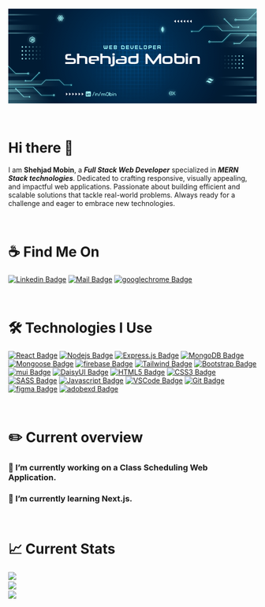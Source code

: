 ![Github Banner](assets/github-banner.png)

<br/>

# **Hi there 👋**

I am **Shehjad Mobin**, a **_Full Stack Web Developer_** specialized in **_MERN Stack technologies_**. Dedicated to crafting responsive, visually appealing, and impactful web applications. Passionate about building efficient and scalable solutions that tackle real-world problems. Always ready for a challenge and eager to embrace new technologies.

<br/>

# ☕ Find Me On

[![Linkedin Badge](https://img.shields.io/badge/LinkedIn-0077B5?style=for-the-badge&logo=linkedin&logoColor=white)](https://www.linkedin.com/in/m0bin/)
[![Mail Badge](https://img.shields.io/badge/Gmail-D14836?style=for-the-badge&logo=gmail&logoColor=white)](mailto:shehjad0mobin@gmail.com)
[![googlechrome Badge](https://img.shields.io/badge/www.smobin.com-4BB749?style=for-the-badge&logo=googlechrome&logoColor=white&labelColor=FEC111)](https://www.smobin.com)

<br/>

# 🛠️ Technologies I Use

[![React Badge](https://img.shields.io/badge/-React-61DBFB?style=for-the-badge&labelColor=black&logo=react&logoColor=61DBFB)](#)
[![Nodejs Badge](https://img.shields.io/badge/-Nodejs-3C873A?style=for-the-badge&labelColor=black&logo=node.js&logoColor=3C873A)](#)
[![Express.js Badge](https://img.shields.io/badge/Express.js-000000?style=for-the-badge&logo=express&logoColor=white)](#)
[![MongoDB Badge](https://img.shields.io/badge/MongoDB-47A248?style=for-the-badge&logo=mongodb&labelColor=black&logoColor=47A248)](#)
[![Mongoose Badge](https://img.shields.io/badge/mongoose-880000?style=for-the-badge&labelColor=black&logo=mongoose&logoColor=880000)](#)
[![firebase Badge](https://img.shields.io/badge/firebase-FFCA28?style=for-the-badge&labelColor=black&logo=firebase&logoColor=FFCA28)](#)
[![Tailwind Badge](https://img.shields.io/badge/Tailwind%20CSS-092749?style=for-the-badge&logo=tailwindcss&logoColor=06B6D4&labelColor=000000)](#)
[![Bootstrap Badge](https://img.shields.io/badge/bootstrap-7952B3?style=for-the-badge&logo=bootstrap&logoColor=white)](#)
[![mui Badge](https://img.shields.io/badge/mui-007FFF?style=for-the-badge&logo=mui&logoColor=06B6D4&labelColor=000000)](#)
[![DaisyUI Badge](https://img.shields.io/badge/Daisy%20UI-5A0EF8?style=for-the-badge&logo=daisyui&logoColor=white)](#)
[![HTML5 Badge](https://img.shields.io/badge/html5-E34F26?style=for-the-badge&labelColor=black&logo=html5&logoColor=E34F26)](#)
[![CSS3 Badge](https://img.shields.io/badge/-css3-1572B6?style=for-the-badge&labelColor=black&logo=css3&logoColor=1572B6)](#)
[![SASS Badge](https://img.shields.io/badge/Sass-CC6699?style=for-the-badge&logo=sass&logoColor=white)](#)
[![Javascript Badge](https://img.shields.io/badge/-Javascript-F0DB4F?style=for-the-badge&labelColor=black&logo=javascript&logoColor=F0DB4F)](#)
[![VSCode Badge](https://img.shields.io/badge/Visual_Studio-5C2D91?style=for-the-badge&logo=visual%20studio&logoColor=white)](#)
[![Git Badge](https://img.shields.io/badge/Git-F05032?style=for-the-badge&logo=git&logoColor=white)](#)
[![figma Badge](https://img.shields.io/badge/figma-black?style=for-the-badge&logo=figma&logoColor=F24E1E)](#)
[![adobexd Badge](https://img.shields.io/badge/adobe%20xd-black?style=for-the-badge&logo=adobexd&logoColor=FF61F6&labelColor=black)](#)

<!-- [![Next.js Badge](https://img.shields.io/badge/next.js-000000?style=for-the-badge&logo=nextdotjs&logoColor=white)](#) -->

<br/>

# ✏️ Current overview

### 🔭 I’m currently working on a Class Scheduling Web Application.

### 🌱 I’m currently learning Next.js.

<br/>

# 📈 Current Stats

<!-- [![GitHub Streak](https://github-readme-streak-stats.herokuapp.com?user=sm0bin&theme=dark&hide_border=true&border_radius=0&card_width=1280&ring=A6FFFF&border=73ADDF&background=001A33&currStreakNum=A6FFFF&sideLabels=A6FFFF&dates=73ADDF&excludeDaysLabel=EB5454&sideNums=A6FFFF&fire=A6FFFF&currStreakLabel=73ADDF)](https://git.io/streak-stats)

[![](https://raw.githubusercontent.com/vn7n24fzkq/github-profile-summary-cards-example/master/profile-summary-card-output/discord_old_blurple/0-profile-details.svg)](https://github.com/vn7n24fzkq/github-profile-summary-cards)

[![](https://raw.githubusercontent.com/vn7n24fzkq/github-profile-summary-cards-example/master/profile-summary-card-output/discord_old_blurple/3-stats.svg)](https://github.com/vn7n24fzkq/github-profile-summary-cards) [![](https://raw.githubusercontent.com/vn7n24fzkq/github-profile-summary-cards-example/master/profile-summary-card-output/discord_old_blurple/4-productive-time.svg)](https://github.com/vn7n24fzkq/github-profile-summary-cards) -->

![](https://github-readme-stats.vercel.app/api?username=sm0bin&theme=dark&hide_border=false&include_all_commits=true&count_private=true)<br/>
![](https://github-readme-streak-stats.herokuapp.com/?user=sm0bin&theme=dark&hide_border=false)<br/>
![](https://github-readme-stats.vercel.app/api/top-langs/?username=sm0bin&theme=dark&hide_border=false&include_all_commits=true&count_private=true&layout=compact)
